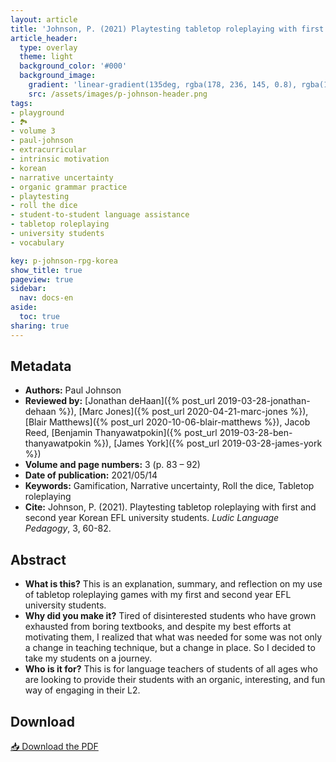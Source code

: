 ```yaml
---
layout: article
title: 'Johnson, P. (2021) Playtesting tabletop roleplaying with first and second year Korean EFL university students'
article_header:
  type: overlay
  theme: light
  background_color: '#000'
  background_image:
    gradient: 'linear-gradient(135deg, rgba(178, 236, 145, 0.8), rgba(147, 81, 182, 0.8))'
    src: /assets/images/p-johnson-header.png
tags:
- playground
- 🏞
- volume 3
- paul-johnson
- extracurricular
- intrinsic motivation
- korean
- narrative uncertainty
- organic grammar practice
- playtesting
- roll the dice
- student-to-student language assistance
- tabletop roleplaying
- university students
- vocabulary

key: p-johnson-rpg-korea
show_title: true
pageview: true
sidebar:
  nav: docs-en
aside:
  toc: true
sharing: true
---
```


<meta name="citation_title" content="Playtesting tabletop roleplaying with first and second year Korean EFL university students">
<meta name="citation_author" content="Johnson, Paul">
<meta name="citation_publication_date" content="2021/05/14">
<meta name="citation_journal_title" content="Ludic Language Pedagogy">
<meta name="citation_volume" content="3">
<meta name="citation_firstpage" content="83">
<meta name="citation_lastpage" content="92">
<meta name="citation_pdf_url" content="http://www.llpjournal.org/assets/publication-pdfs/p-johnson-rpg-korea.pdf">

<!--more-->

## Metadata

- **Authors:** Paul Johnson
- **Reviewed by:** [Jonathan deHaan]({% post_url 2019-03-28-jonathan-dehaan %}), [Marc Jones]({% post_url 2020-04-21-marc-jones %}), [Blair Matthews]({% post_url 2020-10-06-blair-matthews %}), Jacob Reed, [Benjamin Thanyawatpokin]({% post_url 2019-03-28-ben-thanyawatpokin %}), [James York]({% post_url 2019-03-28-james-york %})
- **Volume and page numbers:** 3 (p. 83 – 92)
- **Date of publication:** 2021/05/14
- **Keywords:** Gamification, Narrative uncertainty, Roll the dice, Tabletop roleplaying
- **Cite:** Johnson, P. (2021). Playtesting tabletop roleplaying with first and second year Korean EFL university students. *Ludic Language Pedagogy*, 3, 60-82.

## Abstract

- **What is this?** This is an explanation, summary, and reflection on my use of tabletop roleplaying games with my first and second year EFL university students.
- **Why did you make it?** Tired of disinterested students who have grown exhausted from boring textbooks, and despite my best efforts at motivating them, I realized that what was needed for some was not only a change in teaching technique, but a change in place. So I decided to take my students on a journey.
- **Who is it for?** This is for language teachers of students of all ages who are looking to provide their students with an organic, interesting, and fun way of engaging in their L2.


## Download

<a class="button button--action button--rounded button--lg" href="/assets/publication-pdfs/p-johnson-rpg-korea.pdf"><i class="fas fa-file-download"></i> 📥 Download the PDF </a>
